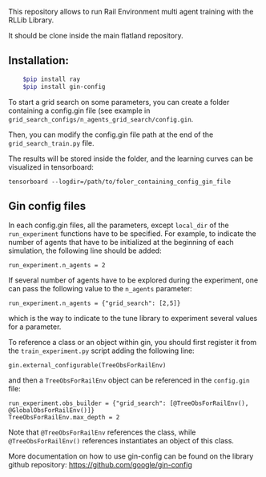 This repository allows to run Rail Environment multi agent training with the RLLib Library.

It should be clone inside the main flatland repository.

## Installation:
```sh
    $pip install ray
    $pip install gin-config
```

To start a grid search on some parameters, you can create a folder containing a config.gin file (see example in `grid_search_configs/n_agents_grid_search/config.gin`.

Then, you can modify the config.gin file path at the end of the `grid_search_train.py` file.

The results will be stored inside the folder, and the learning curves can be visualized in 
tensorboard:

```
tensorboard --logdir=/path/to/foler_containing_config_gin_file
```

## Gin config files

In each config.gin files, all the parameters, except `local_dir` of the `run_experiment` functions have to be specified.
For example, to indicate the number of agents that have to be initialized at the beginning of each simulation, the following line should be added:

```
run_experiment.n_agents = 2
```

If several number of agents have to be explored during the experiment, one can pass the following value to the `n_agents` parameter:

```
run_experiment.n_agents = {"grid_search": [2,5]}
```

which is the way to indicate to the tune library to experiment several values for a parameter.

To reference a class or an object within gin, you should first register it from the `train_experiment.py` script adding the following line:

```
gin.external_configurable(TreeObsForRailEnv)
```

and then a `TreeObsForRailEnv` object can be referenced in the `config.gin` file:

```
run_experiment.obs_builder = {"grid_search": [@TreeObsForRailEnv(), @GlobalObsForRailEnv()]}
TreeObsForRailEnv.max_depth = 2
```

Note that `@TreeObsForRailEnv` references the class, while `@TreeObsForRailEnv()` references instantiates an object of this class.




More documentation on how to use gin-config can be found on the library github repository: https://github.com/google/gin-config

